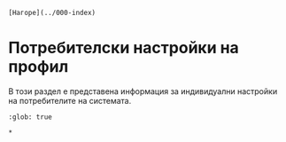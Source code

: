 ```{only} html
[Нагоре](../000-index)
```

# Потребителски настройки на профил

В този раздел е представена информация за индивидуални настройки на потребителите на системата.  

```{toctree}
:glob: true

*
```
